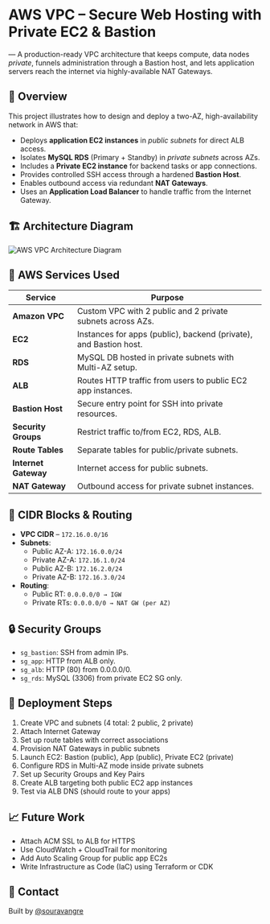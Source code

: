 <!DOCTYPE html>
<html lang="en">
<head>
  <meta charset="UTF-8" />
</head>
<body>
<main>

<!-- ============ TITLE & TAGLINE ============ -->
<h1> AWS VPC – Secure Web Hosting with Private EC2 & Bastion</h1>
<p class="note">—</strong> A production-ready VPC architecture that keeps compute, data nodes <em>private</em>, funnels administration through a Bastion host, and lets application servers reach the internet via highly-available NAT Gateways.</p>

<!-- ============ OVERVIEW ============ -->
<h2>📌 Overview</h2>
<p>
  This project illustrates how to design and deploy a two-AZ, high-availability network in AWS that:
</p>
<ul>
  <li>Deploys <strong>application EC2 instances</strong> in <em>public subnets</em> for direct ALB access.</li>
  <li>Isolates <strong>MySQL RDS</strong> (Primary + Standby) in <em>private subnets</em> across AZs.</li>
  <li>Includes a <strong>Private EC2 instance</strong> for backend tasks or app connections.</li>
  <li>Provides controlled SSH access through a hardened <strong>Bastion Host</strong>.</li>
  <li>Enables outbound access via redundant <strong>NAT Gateways</strong>.</li>
  <li>Uses an <strong>Application Load Balancer</strong> to handle traffic from the Internet Gateway.</li>
</ul>

<!-- ============ ARCHITECTURE DIAGRAM ============ -->
<h2>🏗️ Architecture Diagram</h2>
<div class="diagram">
  <img src="https://github.com/user-attachments/assets/9ddba0da-0e86-4c00-ace3-a36fa58af44b"  alt="AWS VPC Architecture Diagram">
</div>

<h2>🧰 AWS Services Used</h2>
<table>
  <thead>
    <tr>
      <th>Service</th>
      <th>Purpose</th>
    </tr>
  </thead>
  <tbody>
    <tr><td><strong>Amazon VPC</strong></td><td>Custom VPC with 2 public and 2 private subnets across AZs.</td></tr>
    <tr><td><strong>EC2</strong></td><td>Instances for apps (public), backend (private), and Bastion host.</td></tr>
    <tr><td><strong>RDS</strong></td><td>MySQL DB hosted in private subnets with Multi-AZ setup.</td></tr>
    <tr><td><strong>ALB</strong></td><td>Routes HTTP traffic from users to public EC2 app instances.</td></tr>
    <tr><td><strong>Bastion Host</strong></td><td>Secure entry point for SSH into private resources.</td></tr>
    <tr><td><strong>Security Groups</strong></td><td>Restrict traffic to/from EC2, RDS, ALB.</td></tr>
    <tr><td><strong>Route Tables</strong></td><td>Separate tables for public/private subnets.</td></tr>
    <tr><td><strong>Internet Gateway</strong></td><td>Internet access for public subnets.</td></tr>
    <tr><td><strong>NAT Gateway</strong></td><td>Outbound access for private subnet instances.</td></tr>
  </tbody>
</table>

<!-- ============ CIDR & ROUTING ============ -->
<h2>📀 CIDR Blocks & Routing</h2>
<ul>
  <li><strong>VPC CIDR</strong> – <code>172.16.0.0/16</code></li>
  <li><strong>Subnets</strong>:
    <ul>
      <li>Public AZ-A: <code>172.16.0.0/24</code></li>
      <li>Private AZ-A: <code>172.16.1.0/24</code></li>
      <li>Public AZ-B: <code>172.16.2.0/24</code></li>
      <li>Private AZ-B: <code>172.16.3.0/24</code></li>
    </ul>
  </li>
  <li><strong>Routing</strong>:
    <ul>
      <li>Public RT: <code>0.0.0.0/0 → IGW</code></li>
      <li>Private RTs: <code>0.0.0.0/0 → NAT GW (per AZ)</code></li>
    </ul>
  </li>
</ul>

<!-- ============ SECURITY ============ -->
<h2>🔒 Security Groups</h2>
<ul>
  <li><code>sg_bastion</code>: SSH from admin IPs.</li>
  <li><code>sg_app</code>: HTTP from ALB only.</li>
  <li><code>sg_alb</code>: HTTP (80) from 0.0.0.0/0.</li>
  <li><code>sg_rds</code>: MySQL (3306) from private EC2 SG only.</li>
</ul>

<!-- ============ DEPLOYMENT STEPS ============ -->
<h2>🚀 Deployment Steps</h2>
<ol>
  <li>Create VPC and subnets (4 total: 2 public, 2 private)</li>
  <li>Attach Internet Gateway</li>
  <li>Set up route tables with correct associations</li>
  <li>Provision NAT Gateways in public subnets</li>
  <li>Launch EC2: Bastion (public), App (public), Private EC2 (private)</li>
  <li>Configure RDS in Multi-AZ mode inside private subnets</li>
  <li>Set up Security Groups and Key Pairs</li>
  <li>Create ALB targeting both public EC2 app instances</li>
  <li>Test via ALB DNS (should route to your apps)</li>
</ol>

<!-- ============ FUTURE ============ -->
<h2>📈 Future Work</h2>
<ul>
  <li>Attach ACM SSL to ALB for HTTPS</li>
  <li>Use CloudWatch + CloudTrail for monitoring</li>
  <li>Add Auto Scaling Group for public app EC2s</li>
  <li>Write Infrastructure as Code (IaC) using Terraform or CDK</li>
</ul>

<h2>🤝 Contact</h2>
<p>
  Built by <a href="https://github.com/souravangre" target="_blank">@souravangre</a>
</p>

</main>
</body>
</html>
